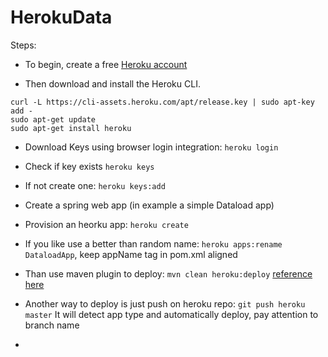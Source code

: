# HerokuData
Steps: 
* To begin, create a free [Heroku account](https://signup.heroku.com/)

* Then download and install the Heroku CLI.
```
curl -L https://cli-assets.heroku.com/apt/release.key | sudo apt-key add -
sudo apt-get update
sudo apt-get install heroku
```

* Download Keys using browser login integration: ``heroku login``
* Check if key exists ``heroku keys``
* If not create one: ``heroku keys:add``


* Create a spring web app (in example a simple Dataload app)


* Provision an heorku app: ``heroku create``
* If you like use a better than random name: ``heroku apps:rename DataloadApp``, keep appName tag in pom.xml aligned
* Than use maven plugin to deploy: ``mvn clean heroku:deploy`` [reference here](https://devcenter.heroku.com/articles/deploying-java-applications-with-the-heroku-maven-plugin)
* Another way to deploy is just push on heroku repo: ``git push heroku master`` It will detect app type and automatically deploy, pay attention to branch name
* 